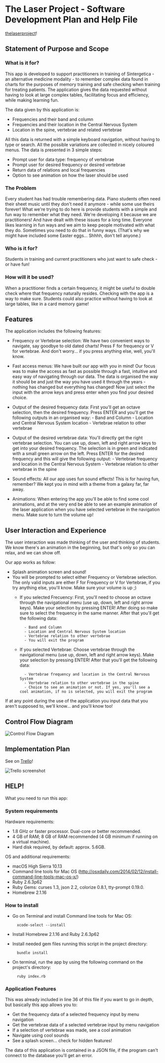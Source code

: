 # The Laser Project - Software Development Plan and Help File

[thelaserproject](https://github.com/igscl/thelaserproject)!

## Statement of Purpose and Scope

### What is it for?

This app is developed to support practitioners in training of Sintergetica - an alternative medicine modality - to remember complex data found in charts for the purposes of memory training and safe checking when training for treating patients. The application gives the data requested without having to look at large complex tables, facilitating focus and efficiency, while making learning fun.

The data given by this application is:

- Frequencies and their band and column
- Frequencies and their location in the Central Nervous System
- Location in the spine, vertebrae and related vertebrae

All this data is returned with a simple keyboard navigation, without having to type or search. All the possible variations are collected in nicely coloured menus. The data is presented in 3 simple steps:

- Prompt user for data type: frequency of vertebrae
- Prompt user for desired frequency or desired vertebrae
- Return data of relations and local frequencies
- Option to see animation on how the laser should be used

### The Problem

Every student has had trouble remembering data. Piano students often need their sheet music until they don't need it anymore - while some use theirs forever! What we're trying to do here is provide students with a simple and fun way to remember what they need. We're developing it because we are practitioners! And have dealt with these issues for a long time. Everyone likes learning in fun ways and we aim to keep people motivated with what they do. Sometimes you need to do that in funny ways. (That's why we might have included some Easter eggs... Shhhh, don't tell anyone.)

### Who is it for?

Students in training and current practitioners who just want to safe check - or have fun!

### How will it be used?

When a practitioner finds a certain frequency, it might be useful to double check where that frequency naturally resides. Checking with the app is a way to make sure. Students could also practice without having to look at large tables, like in a card memory game!



## Features

The application includes the following features:

- Frequency or Vertebrae selection: We have two convenient ways to navigate, say goodbye to old dated charts! Press F for frequency or V for vertebrae. And don't worry... if you press anything else, well, you'll know.

- Fast access menus: We have built our app with you in mind! Our focus was to make the access as fast as possible through a fast, intuitive and easy way of navigating through our data. The data is organised the way it should be and just the way you have used it through the years - nothing has changed but everything has changed! Now just select the input with the arrow keys and press enter when you find your desired choice.

- Output of the desired frequency data: First you'll get an octave selection, then the desired frequency. Press ENTER and you'll get the following outputs in an organised way:
		- Band and Column
		- Location and Central Nervous System location
		- Vertebrae relation to other vertebrae

- Output of the desired vertebrae data: You'll directly get the right vertebrae selection. You can use up, down, left and right arrow keys to get into your desired frequency. The selection is in green and indicated with a small green arrow on the left. Press ENTER for the desired frequency and this will give the following output:
		- Vertebrae frequency and location in the Central Nervous System
		- Vertebrae relation to other vertebrae in the spine

- Sound effects: All our app uses fun sound effects! This is for having fun, remember? We kept you in mind with a theme from a galaxy far, far away.

- Animations: When entering the app you'll be able to find some cool animations, and at the very end be able to see an example animation of the laser application when you have selected vertebrae in the navigation menu. Make sure to turn the volume up!

## User Interaction and Experience

The user interaction was made thinking of the user and thinking of students. We know there's an animation in the beginning, but that's only so you can relax, and we can show off.

Our app works as follow:
- Splash animation screen and sound!
- You will be prompted to select either Frequency or Vertebrae selection. The only valid inputs are either F for Frequency or V for Vertebrae, if you try anything else, you'll know. Make sure your volume is up ;)
	- If you selected Frecuency: First, you'll need to choose an octave through the navigational menu (use up, down, left and right arrow keys). Make your selection by pressing ENTER! After doing so make sure to select the frequency in the same manner. After that you'll get the following data:
		
			- Band and Column
			- Location and Central Nervous System location
			- Vertebrae relation to other vertebrae
			- You will exit the program

	- If you selected Vertebrae: Choose vertebrae through the navigational menu (use up, down, left and right arrow keys). Make your selection by pressing ENTER! After that you'll get the following data:

			- Vertebrae frequency and location in the Central Nervous System
			- Vertebrae relation to other vertebrae in the spine
			- Choice to see an animation or not. If yes, you'll see a cool animation, if no is selected, you will exit the program

If at any point during the use of the application you input data that you aren't supposed to, we'll know... and you'll know too!

## Control Flow Diagram

![Control Flow Diagram](./images/laserapp.png)

## Implementation Plan

See on [Trello](https://trello.com/b/OpK9nfI3/laser-app)!

![Trello screenshot](./images/trello.png)

## HELP!

What you need to run this app:

### System requirements

Hardware requirements:
- 1.8 GHz or faster processor. Dual-core or better recommended.
- 4 GB of RAM; 8 GB of RAM recommended (4 GB minimum if running on a virtual machine).
- Hard disk required, by default: approx. 5.6GB.

OS and additional requirements:
- macOS High Sierra 10.13
- Command line tools for Mac OS (http://osxdaily.com/2014/02/12/install-command-line-tools-mac-os-x/)
- Ruby 2.6.3p62
- Ruby Gems: curses 1.3, json 2.2, colorize 0.8.1, tty-prompt 0.19.0.
- Homebrew 2.1.16

### How to install

- Go on Terminal and install Command line tools for Mac OS:

		xcode-select --install

- Install Homebrew 2.1.16 and Ruby 2.6.3p62

- Install needed gem files running this script in the project directory:

		bundle install

- On terminal, run the app by using the following command on the project's directory:

		ruby index.rb

### Application Features
This was already included in line 36 of this file if you want to go in depth, but basically this app allows you to:

- Get the frequency data of a selected frequency input by menu navigation
- Get the vertebrae data of a selected vertebrae input by menu navigation
- If a selection of vertebrae was made, see a cool animation
- Navigate using cool sounds
- See a splash screen... check for hidden features!

The data of this application is contained in a JSON file, if the program can't connect to the database you'll get an error.

